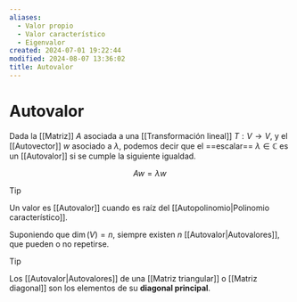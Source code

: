 ```yaml
---
aliases:
  - Valor propio
  - Valor característico
  - Eigenvalor
created: 2024-07-01 19:22:44
modified: 2024-08-07 13:36:02
title: Autovalor
---
```


# Autovalor

Dada la [[Matriz]] $A$ asociada a una [[Transformación lineal]] $T: V \rightarrow V$, y el [[Autovector]] $w$ asociado a $\lambda$, podemos decir que el ==escalar== $\lambda \in \mathbb{C}$ es un [[Autovalor]] si se cumple la siguiente igualdad.

$$
Aw = \lambda w
$$

> [!tip]
> Un valor es [[Autovalor]] cuando es raíz del [[Autopolinomio|Polinomio característico]].

Suponiendo que $\dim(V) = n$, siempre existen $n$ [[Autovalor|Autovalores]], que pueden o no repetirse.

> [!tip]
> Los [[Autovalor|Autovalores]] de una [[Matriz triangular]] o [[Matriz diagonal]] son los elementos de su **diagonal principal**.
